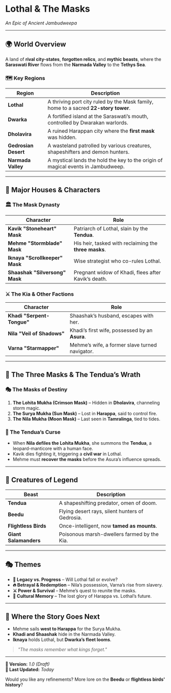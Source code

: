 # **Lothal & The Masks**  
*An Epic of Ancient Jambudweepa*  

---

## **🌍 World Overview**  
A land of **rival city-states**, **forgotten relics**, and **mythic beasts**, where the **Saraswati River** flows from the **Narmada Valley** to the **Tethys Sea**.  

### **🗺️ Key Regions**  
| **Region**       | **Description** |  
|----------------|-------------|  
| **Lothal** | A thriving port city ruled by the Mask family, home to a sacred **22-story tower**. |  
| **Dwarka** | A fortified island at the Saraswati’s mouth, controlled by Dwarakan warlords. |  
| **Dholavira** | A ruined Harappan city where the **first mask** was hidden. |  
| **Gedrosian Desert** | A wasteland patrolled by various creatures, shapeshifters and demon hunters. |  
| **Narmada Valley** | A mystical lands the hold the key to the origin of magical events in Jambudweep. |  

---

## **👑 Major Houses & Characters**  

### **🏛️ The Mask Dynasty**  
| **Character** | **Role** |  
|-------------|--------|  
| **Kavik "Stoneheart" Mask** | Patriarch of Lothal, slain by the **Tendua**. |  
| **Mehme "Stormblade" Mask** | His heir, tasked with reclaiming the **three masks**. |  
| **Iknaya "Scrollkeeper" Mask** | Wise strategist who co-rules Lothal. |  
| **Shaashak "Silversong" Mask** | Pregnant widow of Khadi, flees after Kavik’s death. |  

### **⚔️ The Kia & Other Factions**  
| **Character** | **Role** |  
|-------------|--------|  
| **Khadi "Serpent-Tongue"** | Shaashak’s husband, escapes with her. |  
| **Nila "Veil of Shadows"** | Khadi’s first wife, possessed by an **Asura**. |  
| **Varna "Starmapper"** | Mehme’s wife, a former slave turned navigator. |  

---

## **📜 The Three Masks & The Tendua’s Wrath**  

### **🎭 The Masks of Destiny**  
1. **The Lohita Mukha (Crimson Mask)** – Hidden in **Dholavira**, channeling storm magic.  
2. **The Surya Mukha (Sun Mask)** – Lost in **Harappa**, said to control fire.  
3. **The Nila Mukha (Moon Mask)** – Last seen in **Tamralinga**, tied to tides.  

### **🐆 The Tendua’s Curse**  
- When **Nila defiles the Lohita Mukha**, she summons the **Tendua**, a leopard-manticore with a human face.  
- Kavik dies fighting it, triggering a **civil war** in Lothal.  
- Mehme must **recover the masks** before the Asura’s influence spreads.  

---

## **🐺 Creatures of Legend**  
| **Beast** | **Description** |  
|----------|-------------|  
| **Tendua** | A shapeshifting predator, omen of doom. |  
| **Beedu** | Flying desert rays, silent hunters of Gedrosia. |  
| **Flightless Birds** | Once-intelligent, now **tamed as mounts**. |  
| **Giant Salamanders** | Poisonous marsh-dwellers farmed by the Kia. |  

---

## **🎭 Themes**  
- **🔄 Legacy vs. Progress** – Will Lothal fall or evolve?  
- **🔥 Betrayal & Redemption** – Nila’s possession, Varna’s rise from slavery.  
- **⚔️ Power & Survival** – Mehme’s quest to reunite the masks.  
- **🌊 Cultural Memory** – The lost glory of Harappa vs. Lothal’s future.  

---

## **🚀 Where the Story Goes Next**  
- Mehme sails **west to Harappa** for the Surya Mukha.  
- **Khadi and Shaashak** hide in the Narmada Valley.  
- **Iknaya** holds Lothal, but **Dwarka’s fleet looms**.  

> *"The masks remember what kings forget."*  

---  
**📌 Version:** *1.0 (Draft)*  
**🔄 Last Updated:** *Today*  

Would you like any refinements? More lore on the **Beedu** or **flightless birds' history**?